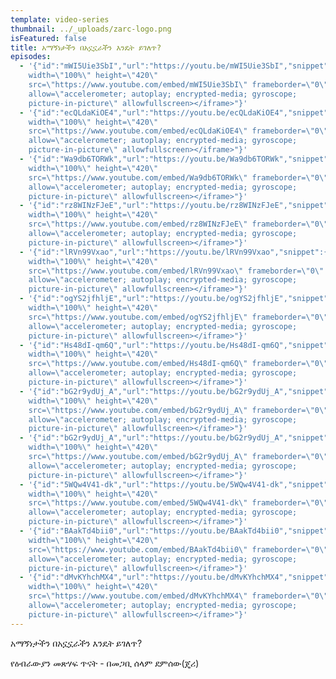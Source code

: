 ```yaml
---
template: video-series
thumbnail: ../_uploads/zarc-logo.png
isFeatured: false
title: አማኝነታችን በአኗኗራችን እንዴት ይገለጥ?
episodes:
  - '{"id":"mWI5Uie3SbI","url":"https://youtu.be/mWI5Uie3SbI","snippet":{},"embed":"<iframe
    width=\"100%\" height=\"420\"
    src=\"https://www.youtube.com/embed/mWI5Uie3SbI\" frameborder=\"0\"
    allow=\"accelerometer; autoplay; encrypted-media; gyroscope;
    picture-in-picture\" allowfullscreen></iframe>"}'
  - '{"id":"ecQLdaKiOE4","url":"https://youtu.be/ecQLdaKiOE4","snippet":{},"embed":"<iframe
    width=\"100%\" height=\"420\"
    src=\"https://www.youtube.com/embed/ecQLdaKiOE4\" frameborder=\"0\"
    allow=\"accelerometer; autoplay; encrypted-media; gyroscope;
    picture-in-picture\" allowfullscreen></iframe>"}'
  - '{"id":"Wa9db6TORWk","url":"https://youtu.be/Wa9db6TORWk","snippet":{},"embed":"<iframe
    width=\"100%\" height=\"420\"
    src=\"https://www.youtube.com/embed/Wa9db6TORWk\" frameborder=\"0\"
    allow=\"accelerometer; autoplay; encrypted-media; gyroscope;
    picture-in-picture\" allowfullscreen></iframe>"}'
  - '{"id":"rz8WINzFJeE","url":"https://youtu.be/rz8WINzFJeE","snippet":{},"embed":"<iframe
    width=\"100%\" height=\"420\"
    src=\"https://www.youtube.com/embed/rz8WINzFJeE\" frameborder=\"0\"
    allow=\"accelerometer; autoplay; encrypted-media; gyroscope;
    picture-in-picture\" allowfullscreen></iframe>"}'
  - '{"id":"lRVn99Vxao","url":"https://youtu.be/lRVn99Vxao","snippet":{},"embed":"<iframe
    width=\"100%\" height=\"420\"
    src=\"https://www.youtube.com/embed/lRVn99Vxao\" frameborder=\"0\"
    allow=\"accelerometer; autoplay; encrypted-media; gyroscope;
    picture-in-picture\" allowfullscreen></iframe>"}'
  - '{"id":"ogYS2jfhljE","url":"https://youtu.be/ogYS2jfhljE","snippet":{},"embed":"<iframe
    width=\"100%\" height=\"420\"
    src=\"https://www.youtube.com/embed/ogYS2jfhljE\" frameborder=\"0\"
    allow=\"accelerometer; autoplay; encrypted-media; gyroscope;
    picture-in-picture\" allowfullscreen></iframe>"}'
  - '{"id":"Hs48dI-qm6Q","url":"https://youtu.be/Hs48dI-qm6Q","snippet":{},"embed":"<iframe
    width=\"100%\" height=\"420\"
    src=\"https://www.youtube.com/embed/Hs48dI-qm6Q\" frameborder=\"0\"
    allow=\"accelerometer; autoplay; encrypted-media; gyroscope;
    picture-in-picture\" allowfullscreen></iframe>"}'
  - '{"id":"bG2r9ydUj_A","url":"https://youtu.be/bG2r9ydUj_A","snippet":{},"embed":"<iframe
    width=\"100%\" height=\"420\"
    src=\"https://www.youtube.com/embed/bG2r9ydUj_A\" frameborder=\"0\"
    allow=\"accelerometer; autoplay; encrypted-media; gyroscope;
    picture-in-picture\" allowfullscreen></iframe>"}'
  - '{"id":"bG2r9ydUj_A","url":"https://youtu.be/bG2r9ydUj_A","snippet":{},"embed":"<iframe
    width=\"100%\" height=\"420\"
    src=\"https://www.youtube.com/embed/bG2r9ydUj_A\" frameborder=\"0\"
    allow=\"accelerometer; autoplay; encrypted-media; gyroscope;
    picture-in-picture\" allowfullscreen></iframe>"}'
  - '{"id":"5WQw4V41-dk","url":"https://youtu.be/5WQw4V41-dk","snippet":{},"embed":"<iframe
    width=\"100%\" height=\"420\"
    src=\"https://www.youtube.com/embed/5WQw4V41-dk\" frameborder=\"0\"
    allow=\"accelerometer; autoplay; encrypted-media; gyroscope;
    picture-in-picture\" allowfullscreen></iframe>"}'
  - '{"id":"BAakTd4bii0","url":"https://youtu.be/BAakTd4bii0","snippet":{},"embed":"<iframe
    width=\"100%\" height=\"420\"
    src=\"https://www.youtube.com/embed/BAakTd4bii0\" frameborder=\"0\"
    allow=\"accelerometer; autoplay; encrypted-media; gyroscope;
    picture-in-picture\" allowfullscreen></iframe>"}'
  - '{"id":"dMvKYhchMX4","url":"https://youtu.be/dMvKYhchMX4","snippet":{},"embed":"<iframe
    width=\"100%\" height=\"420\"
    src=\"https://www.youtube.com/embed/dMvKYhchMX4\" frameborder=\"0\"
    allow=\"accelerometer; autoplay; encrypted-media; gyroscope;
    picture-in-picture\" allowfullscreen></iframe>"}'
---
```

<!--StartFragment-->

አማኝነታችን በአኗኗራችን እንዴት ይገለጥ? 

የዕብራውያን መጽሃፍ ጥናት - በመጋቢ ሰላም ደምሰው(ጄሪ)

<!--EndFragment-->